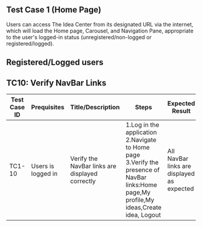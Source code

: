## Test Case 1 (Home Page)
Users can access The Idea Center from its designated URL via the internet, which will load the Home page,
Carousel, and Navigation Pane, appropriate to the user's logged-in status  (unregistered/non-logged or
registered/logged).

## Registered/Logged users

## TC10: Verify NavBar Links

| **Test Case ID** | **Prequisites** | **Title/Description** | **Steps** | **Expected Result** | **Pass/Fail** |
|------------------|-----------------|------------------------|-----------|----------------------|---------------|
| TC1-10            |Users is logged in| Verify the NavBar links are displayed correctly | 1.Log in the application<br>2.Navigate to Home page<br>3.Verify the presence of NavBar links:Home page,My profile,My ideas,Create idea, Logout |All NavBar links are displayed as expected | Pass           |


